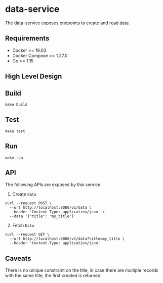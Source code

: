 # data-service

 The data-service exposes endpoints to create and read data.

## Requirements

* Docker >= 19.03
* Docker Compose >= 1.27.0
* Go >= 1.15

## High Level Design


## Build

```
make build
```


## Test

```
make test
```

## Run

```
make run
```

## API

The following APIs are exposed by this service. 

1. Create `Data`

```
curl --request POST \
  --url http://localhost:8080/v1/data \
  --header 'Content-Type: application/json' \
  --data '{"title": "my_title"}'
```

2. Fetch `Data`

```
curl --request GET \
  --url http://localhost:8080/v1/data?title=my_title \
  --header 'Content-Type: application/json'
```


## Caveats

There is no unique constraint on the title, in case there are multiple records with the same title, the first created
is returned.